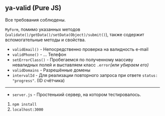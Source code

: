 ## ya-valid (Pure JS)

Все требования соблюдены.

`MyForm`, помимо указанных методов (`validate()/getData()/setData(Object)/submit()`), также содержит вспомогательные методы  и свойства.

- `validEmail()` - Непосредственно проверка на валидность e-mail
- `validPhone()` - ... Телефон
- `setErrorClass()` - Пробегаемся по полученному массиву невалидных полей и выставляем класс `.error`*(или убираем его)*
- `validDomains` - Разрешённые домены
- `intervalId` - Для реализации повторного запроса при ответе  `status: "progress"`. (ID счётчика)

---
- `server.js` - Простенький сервер, на котором тестировалось.

1. `npm install`
2. `localhost:3000`

